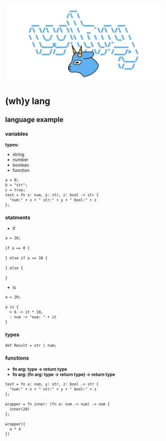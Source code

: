 ![logo](./web/logo.svg)

# (wh)y lang

## language example

### variables

**types:**

- string
- number
- boolean
- function

```
a = 0;
b = "str";
c = true;
test = fn x: num, y: str, z: bool -> str {
  "num:" + x + " str:" + y + " bool:" + z
};
```

### statments

- if

```
a = 20;

if a == 0 {

} else if a == 10 {

} else {

}
```

- is

```
a = 20;

a is {
  > 6 -> it * 10,
  : num -> "num: " + it
}
```

### types

```
def Result = str | num;
```

### functions

- **fn arg: type -> return type**
- **fn arg: (fn arg: type -> return type) -> return type**

```
test = fn x: num, y: str, z: bool -> str {
  "num:" + x + " str:" + y + " bool:" + z
};

wrapper = fn inner: (fn a: num -> num) -> num {
  inner(20)
};

wrapper({
  a * 4
})
```
